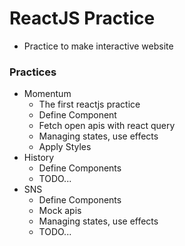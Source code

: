 # ReactJS Practice
* Practice to make interactive website

### Practices
* Momentum
  * The first reactjs practice
  * Define Component
  * Fetch open apis with react query
  * Managing states, use effects
  * Apply Styles
* History
  * Define Components
  * TODO...
* SNS
  * Define Components
  * Mock apis
  * Managing states, use effects
  * TODO...